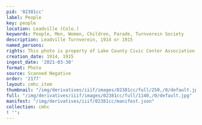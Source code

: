 ```yaml
---
pid: '02381cc'
label: People
key: people
location: Leadville (Colo.)
keywords: People, Men, Women, Children, Parade, Turnverein Society
description: Leadville Turnverein, 1914 or 1915
named_persons: 
rights: This photo is property of Lake County Civic Center Association.
creation_date: 1914, 1915
ingest_date: '2021-03-30'
format: Photo
source: Scanned Negative
order: '2177'
layout: cmhc_item
thumbnail: "/img/derivatives/iiif/images/02381cc/full/250,/0/default.jpg"
full: "/img/derivatives/iiif/images/02381cc/full/1140,/0/default.jpg"
manifest: "/img/derivatives/iiif/02381cc/manifest.json"
collection: cmhc
! '': 
---
```

